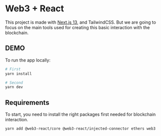 # Web3 + React
This project is made with [Next.js 13](https://beta.nextjs.org), and TailwindCSS. But we are going to focus on the main tools used for creating this basic interaction with the blockchain.

## DEMO
To run the app locally:
```bash
# First
yarn install

# Second
yarn dev
```

## Requirements
To start, you need to install the right packages first needed for blockchain interaction.
```bash
yarn add @web3-react/core @web3-react/injected-connector ethers web3
```
